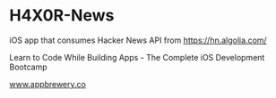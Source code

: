 # H4X0R-News

iOS app that consumes Hacker News API from https://hn.algolia.com/

Learn to Code While Building Apps - The Complete iOS Development Bootcamp

www.appbrewery.co

